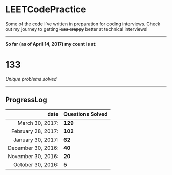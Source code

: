 # LEETCodePractice
Some of the code I've written in preparation for coding interviews. Check out my journey to getting ~~less crappy~~ better at technical interviews!

___

**So far (as of April 14, 2017) my count is at:**   
# 133
*Unique problems solved* 
___
## ProgressLog   
| date | Questions Solved |   
| -: | :- |   
| March 30, 2017: | **129** |   
| February 28, 2017: | **102** |   
| January 30, 2017: | **62** |   
| December 30, 2016: | **40** |   
| November 30, 2016: | **20** |   
| October 30, 2016: | **5**  |   
